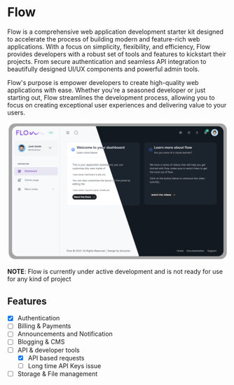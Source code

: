 # Flow

Flow is a comprehensive web application development starter kit designed to accelerate the process of building modern and feature-rich web applications. With a focus on simplicity, flexibility, and efficiency, Flow provides developers with a robust set of tools and features to kickstart their projects. From secure authentication and seamless API integration to beautifully designed UI/UX components and powerful admin tools.

Flow's purpose is empower developers to create high-quality web applications with ease. Whether you're a seasoned developer or just starting out, Flow streamlines the development process, allowing you to focus on creating exceptional user experiences and delivering value to your users.

<img src="https://raw.githubusercontent.com/ibnsultan/flow/8bbb403b537ca99ff7a602e1dc6eab5802c8d6a1/storage/uploads/brand/banner.svg">

**NOTE**: Flow is currently under active development and is not ready for use for any kind of project

## Features

- [X] Authentication
- [ ] Billing & Payments
- [ ] Announcements and Notification
- [ ] Blogging & CMS
- [ ] API & developer tools
  - [X] API based requests
  - [ ] Long time API Keys issue
- [ ] Storage & File management
